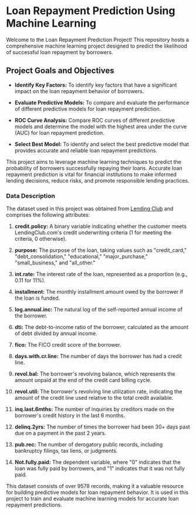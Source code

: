 # Loan Repayment Prediction Using Machine Learning

Welcome to the Loan Repayment Prediction Project! This repository hosts a comprehensive machine learning project designed to predict the likelihood of successful loan repayment by borrowers.

## Project Goals and Objectives

- **Identify Key Factors:** To identify key factors that have a significant impact on the loan repayment behavior of borrowers.

- **Evaluate Predictive Models:** To compare and evaluate the performance of different predictive models for loan repayment prediction.

- **ROC Curve Analysis:** Compare ROC curves of different predictive models and determine the model with the highest area under the curve (AUC) for loan repayment prediction.

- **Select Best Model:** To identify and select the best predictive model that provides accurate and reliable loan repayment predictions.

This project aims to leverage machine learning techniques to predict the probability of borrowers successfully repaying their loans. Accurate loan repayment prediction is vital for financial institutions to make informed lending decisions, reduce risks, and promote responsible lending practices.

### Data Description

The dataset used in this project was obtained from [Lending Club](https://www.lendingclub.com/personal-savings/founder-savings) and comprises the following attributes:

1. **credit.policy:** A binary variable indicating whether the customer meets LendingClub.com's credit underwriting criteria (1 for meeting the criteria, 0 otherwise).

2. **purpose:** The purpose of the loan, taking values such as "credit_card," "debt_consolidation," "educational," "major_purchase," "small_business," and "all_other."

3. **int.rate:** The interest rate of the loan, represented as a proportion (e.g., 0.11 for 11%).

4. **installment:** The monthly installment amount owed by the borrower if the loan is funded.

5. **log.annual.inc:** The natural log of the self-reported annual income of the borrower.

6. **dti:** The debt-to-income ratio of the borrower, calculated as the amount of debt divided by annual income.

7. **fico:** The FICO credit score of the borrower.

8. **days.with.cr.line:** The number of days the borrower has had a credit line.

9. **revol.bal:** The borrower's revolving balance, which represents the amount unpaid at the end of the credit card billing cycle.

10. **revol.util:** The borrower's revolving line utilization rate, indicating the amount of the credit line used relative to the total credit available.

11. **inq.last.6mths:** The number of inquiries by creditors made on the borrower's credit history in the last 6 months.

12. **delinq.2yrs:** The number of times the borrower had been 30+ days past due on a payment in the past 2 years.

13. **pub.rec:** The number of derogatory public records, including bankruptcy filings, tax liens, or judgments.

14. **Not.fully.paid:** The dependent variable, where "0" indicates that the loan was fully paid by borrowers, and "1" indicates that it was not fully paid.

This dataset consists of over 9578 records, making it a valuable resource for building predictive models for loan repayment behavior. It is used in this project to train and evaluate machine learning models for accurate loan repayment predictions.

